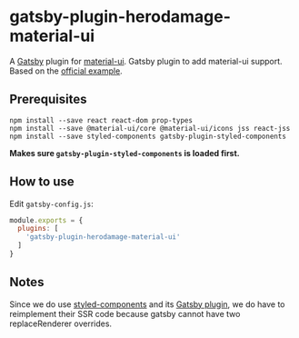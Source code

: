 # gatsby-plugin-herodamage-material-ui

A [Gatsby](https://github.com/gatsbyjs/gatsby) plugin for [material-ui](https://github.com/mui-org/material-ui).
Gatsby plugin to add material-ui support.
Based on the [official example](https://github.com/mui-org/material-ui/tree/master/examples/gatsby).

## Prerequisites

```
npm install --save react react-dom prop-types
npm install --save @material-ui/core @material-ui/icons jss react-jss
npm install --save styled-components gatsby-plugin-styled-components
```
**Makes sure `gatsby-plugin-styled-components` is loaded first.**

## How to use

Edit `gatsby-config.js`:
```javascript
module.exports = {
  plugins: [
    'gatsby-plugin-herodamage-material-ui'
  ]
}
```

## Notes
Since we do use [styled-components](https://github.com/styled-components/styled-components) and its [Gatsby plugin](https://github.com/gatsbyjs/gatsby/tree/master/packages/gatsby-plugin-styled-components), we do have to reimplement their SSR code because gatsby cannot have two replaceRenderer overrides.
